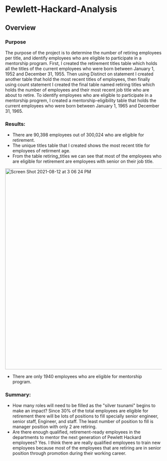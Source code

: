 # Pewlett-Hackard-Analysis

## Overview 
### Purpose 
The purpose of the project is to determine the number of retiring employees per title, and identify employees who are eligible to participate in a mentorship program. First, I created the retirement titles table which holds all the titles of the current employees who were born between January 1, 1952 and December 31, 1955. Then using Distinct on statement I created another table that hold the most recent titles of employees, then finally using count statement I created the final table named retiring titles which holds the number of employees and their most recent job title who are about to retire. 
To identify employees who are eligible to participate in a mentorship progrem, I created a mentorship-eligibility table that holds the current employees who were born between January 1, 1965 and December 31, 1965.

### Results:
- There are 90,398 employees out of 300,024 who are eligible for retirement.
- The unique titles table that I created shows the most recent title for employees of retirment age.
- From the table retiring_titles we can see that most of the employees who are eligible for retirement are employees with senior on their job title.

<img width="644" alt="Screen Shot 2021-08-12 at 3 06 24 PM" src="https://user-images.githubusercontent.com/85364095/129276163-6151732b-4951-45b9-9732-4732813bed67.png">

- There are only 1940 employees who are eligible for mentorship program.


### Summary:

- How many roles will need to be filled as the "silver tsunami" begins to make an impact?
Since 30% of the total employees are eligible for retirement there will be lots of positions to fill specially senior engineer, senior staff, Engineer, and staff. 
The least number of position to fill is manager position with only 2 are retiring.
- Are there enough qualified, retirement-ready employees in the departments to mentor the next generation of Pewlett Hackard employees?
Yes. I think there are really qualified employees to train new employees because most of the employees that are retiring are in senior position through promotion during their working career. 






















